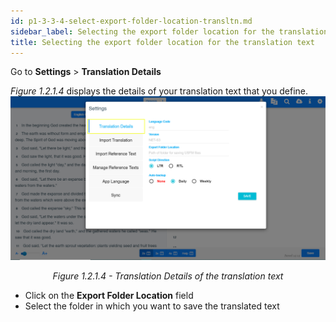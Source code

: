 ```yaml
---
id: p1-3-3-4-select-export-folder-location-transltn.md
sidebar_label: Selecting the export folder location for the translation text
title: Selecting the export folder location for the translation text
---
```


Go to **Settings** > **Translation Details**

_Figure 1.2.1.4_ displays the details of your translation text that you define.
![alt text](../../../../../../static/AutographaLiveImages/Getting_Started/translation-details-fig-1.2.1.4.jpg 'Translation Details of the translation text')
<div align="center"style="font-style: italic;">Figure 1.2.1.4 - Translation Details of the translation text</div>

-   Click on the **Export Folder Location** field
-   Select the folder in which you want to save the translated text
